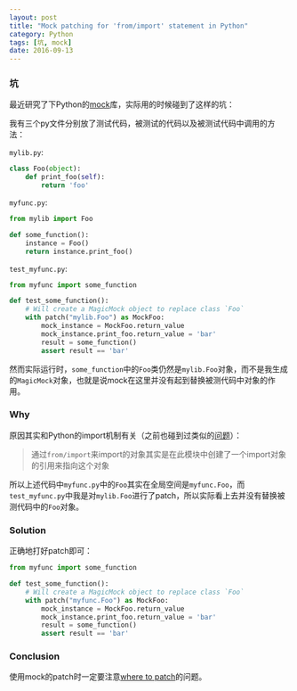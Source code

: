 ```yaml
---
layout: post
title: "Mock patching for 'from/import' statement in Python"
category: Python
tags: [坑, mock]
date: 2016-09-13
---
```


### 坑

最近研究了下Python的[mock](https://docs.python.org/3/library/unittest.mock.html)库，实际用的时候碰到了这样的坑：

我有三个py文件分别放了测试代码，被测试的代码以及被测试代码中调用的方法：

`mylib.py`:

```python
class Foo(object):
    def print_foo(self):
        return 'foo'
```

`myfunc.py`:

```python
from mylib import Foo

def some_function():
    instance = Foo()
    return instance.print_foo()
```

`test_myfunc.py`:

```python
from myfunc import some_function

def test_some_function():
    # Will create a MagicMock object to replace class `Foo`
    with patch("mylib.Foo") as MockFoo:
        mock_instance = MockFoo.return_value
        mock_instance.print_foo.return_value = 'bar'
        result = some_function()
        assert result == 'bar'
```

然而实际运行时，`some_function`中的`Foo`类仍然是`mylib.Foo`对象，而不是我生成的`MagicMock`对象，也就是说mock在这里并没有起到替换被测代码中对象的作用。

### Why

原因其实和Python的import机制有关（之前也碰到过类似的[问题](/python/2016/07/06/Set-variable-from-other-module-correctly)）：

> 通过`from/import`来import的对象其实是在此模块中创建了一个import对象的引用来指向这个对象

所以上述代码中`myfunc.py`中的`Foo`其实在全局空间是`myfunc.Foo`，而`test_myfunc.py`中我是对`mylib.Foo`进行了patch，所以实际看上去并没有替换被测代码中的`Foo`对象。

### Solution

正确地打好patch即可：

```python
from myfunc import some_function

def test_some_function():
    # Will create a MagicMock object to replace class `Foo`
    with patch("myfunc.Foo") as MockFoo:
        mock_instance = MockFoo.return_value
        mock_instance.print_foo.return_value = 'bar'
        result = some_function()
        assert result == 'bar'
```

### Conclusion

使用mock的patch时一定要注意[where to patch](https://docs.python.org/3/library/unittest.mock.html#where-to-patch)的问题。